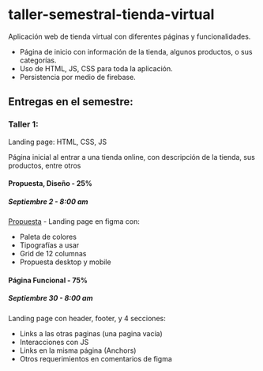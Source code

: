 # taller-semestral-tienda-virtual

Aplicación web de tienda virtual con diferentes páginas y funcionalidades.

- Página de inicio con información de la tienda, algunos productos, o sus categorías.
- Uso de HTML, JS, CSS para toda la aplicación.
- Persistencia por medio de firebase.

## Entregas en el semestre:

### Taller 1:

Landing page:
HTML, CSS, JS

Página inicial al entrar a una tienda online, con descripción de la tienda, sus productos, entre otros

#### Propuesta,  Diseño - 25%
##### Septiembre 2 - 8:00 am

[Propuesta](https://www.figma.com/proto/CE4lZekidc8yaqnPQRMvZA/TIENDA-VIRTUAL?page-id=0%3A1&node-id=1%3A2&viewport=-13%2C-54%2C0.53&scaling=min-zoom&starting-point-node-id=1%3A2) - Landing page en figma con:
- Paleta de colores
- Tipografías a usar
- Grid de 12 columnas
- Propuesta desktop y mobile 

#### Página Funcional - 75%
##### Septiembre 30 - 8:00 am

Landing page con header, footer, y 4 secciones:
- Links a las otras paginas (una pagina vacía) 
- Interacciones con JS
- Links en la misma página (Anchors)
- Otros requerimientos en comentarios de figma
